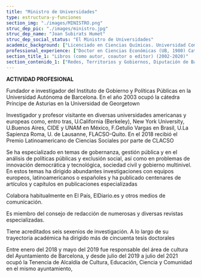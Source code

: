 ```yaml
---
title: "Ministro de Universidades"
type: estructura-y-funciones
section_img: "./images/MINISTRO.png"
struc_dep_pic: "./images/ministro.jpg"
struc_dep_name: "Joan Subirats Humet"
struc_dep_social_status: "El Ministro de Universidades"
academic_background: ["Licenciado en Ciencias Químicas. Universidad Complutense de Madrid, 1977.", "Doctor en Ciencias. Universidad Complutense de Madrid, 1981", "Inglés y francés escrito y hablado"]
professional_experience: ["Doctor en Ciencias Económicas (UB, 1980) Catedrático de Ciencia Políticay de la Administración (UAB, 1990) Catedrático emérito de Ciencia Política y de la Administración (UAB, 2021)"]
section_title_1: "Libros (como autor, coautor o editor) (2002-2020)"
section_contenido_1: ["Redes, Territorios y Gobiernos, Diputación de Barcelona, Barcelona, 2002", "Gobierno Local y Educación. La importancia del territorio y la comunidad en el papel de la escuela, Ariel, Barcelona, 2002", "Veinte años de Comunidades Autónomas en España. Instituciones, Políticas y Opinión Pública, (Premio 2003 de la “Asociación Española de Ciencia Política al mejor libro de Ciencia Política”), CIS, Madrid, 2002", "Estado de Bienestar y Comunidades Autónomas, Tecnos, Madrid, 2003", "Elementos de nueva política, CCCB, Barcelona, 2003", "Un paso más hacia la inclusión social. Generación de conocimiento, políticas y prácticas para la inclusión social, Plataforma de ONGs de Acción Social, Madrid, 2004", "Pobreza y exclusión social. Un análisis de la realidad española y europea, Fundación la Caixa, Colección de estudios sociales 16, Barcelona, 2004", "Fragilidades Vecinas. Narraciones de exclusión social urbana, Icaria, Barcelona, 2006", "Networked Politics. Rethinking political organisation in an age of movements and networks, Transnational Institute, Amsterdam, 2007", "Los servicios sociales de atención primaria ante el cambio social, Ministerio de Trabajo y Asuntos Sociales, Madrid, 2007", "Repensar la política en la era de los movimientos y las redes, Edit.Icaria, Barcelona, 2007", "Educación e inmigración: nuevos retos para España en una perspectiva comparada, Centro de Investigaciones Sociológicas, Madrid, 2007", "Del Xino al Raval. Cultura i transformació social a la Barcelona central, Hacer Editorial, Barcelona, 2008", "Analisis y gestión de políticas públicas, Ariel, Barcelona, 2008", "Respuestas locales a inseguridades globales. Innovación y cambios en Brasil y España, CIDOB, Barcelona, 2008", "Autonomies i Desigualtats a Espanya: Percepcions, evolució social i polítiques de benestar, Institut d’Estudis Autonòmics, Barcelona, 2011", "Otra sociedad. ¿Otra política?, Ed.Icaria, Barcelona, 2011", "Políticas Urbanas en España. Grandes ciudades, actores y gobiernos locales, Ed. Icaria, Barcelona, 2011", "Decisiones Públicas, Ariel, Barcelona, 2014", "Ciudades, vulnerabilidades y crisis en España, Centro de Estudios Andaluces, Sevilla, 2014", "Ciudades y cambio de época. Discursos sobre políticas urbanas y crisis en España, Publicaciones Universidad del País Vasco, 2015", "España/Reset.Herramientas para un cambio de sistema, Ariel, Barcelona, 2015", "Innovación social y políticas urbanas en España, Icaria, Barcelona, 2015", "Edades en transición. Envejecer en el siglo XXI. Edades, condiciones de vida, participación e incorporación tecnológica en el cambio de época, Ariel, Barcelona, 2016", "Los (bienes) comunes. ¿Oportunidad o espejismo?, Icaria, Barcelona, 2016", "El poder de lo próximo. Las virtudes del municipalismo, Catarata, Madrid, 2016", "Social Innovation and Democratic Leadership: Communities and Social Change from Below. Edward Elgar Publishing: Cheltenham, 2017.", "Canvi d’època i de polítiques públiques a Catalunya, Galaxia Gutenberg, Barcelona, 2019", "Du Social Business a l’Economie Solidaire. Critique de l’innovation sociale, Editions Eres, Paris, 2020", "Repensando la Administración ante los nuevos riesgos sociales y globales, INAP, Madrid, 2021", "Nota: Se omiten las referencias a capítulos y artículos en libros y revistas especializadas, en autoría o coautoría, que suman más de 300 contribuciones"]
---
```

**ACTIVIDAD PROFESIONAL**

Fundador e investigador del Instituto de Gobierno y Políticas Públicas en la Universidad Autónoma de Barcelona. En el año 2003 ocupó la cátedra Príncipe de Asturias en la Universidad de Georgetown

Investigador y profesor visitante en diversas universidades americanas y europeas como, entro tras, U.California (Berkeley), New York University, U.Buenos Aires, CIDE y UNAM en México, F.Getulio Vargas en Brasil, U.La Sapienza Roma, U. de Lausanne, FLACSO-Quito. En el 2018 recibió el Premio Latinoamericano de Ciencias Sociales por parte de CLACSO

Se ha especializado en temas de gobernanza, gestión pública y en el análisis de políticas públicas y exclusión social, así como en problemas de innovación democrática y tecnológica, sociedad civil y gobierno multinivel. En estos temas ha dirigido abundantes investigaciones con equipos europeos, latinoamericanos o españoles y ha publicado centenares de artículos y capítulos en publicaciones especializadas

Colabora habitualmente en El País, ElDiario.es y otros medios de comunicación.

Es miembro del consejo de redacción de numerosas y diversas revistas especializadas.

Tiene acreditados seis sexenios de investigación. A lo largo de su trayectoria académica ha dirigido más de cincuenta tesis doctorales

Entre enero del 2018 y mayo del 2019 fue responsable del área de cultura del Ayuntamiento de Barcelona, y desde julio del 2019 a julio del 2021 ocupó la Tenencia de Alcaldía de Cultura, Educación, Ciencia y Comunidad en el mismo ayuntamiento,